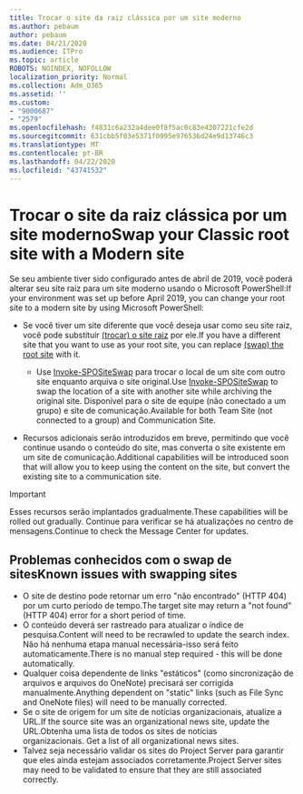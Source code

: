 ```yaml
---
title: Trocar o site da raiz clássica por um site moderno
ms.author: pebaum
author: pebaum
ms.date: 04/21/2020
ms.audience: ITPro
ms.topic: article
ROBOTS: NOINDEX, NOFOLLOW
localization_priority: Normal
ms.collection: Adm_O365
ms.assetid: ''
ms.custom:
- "9000687"
- "2579"
ms.openlocfilehash: f4831c6a232a4dee0f8f5ac0c83e4307221cfe2d
ms.sourcegitcommit: 631cbb5f03e5371f0995e976536d24e9d13746c3
ms.translationtype: MT
ms.contentlocale: pt-BR
ms.lasthandoff: 04/22/2020
ms.locfileid: "43741532"
---
```

# <a name="swap-your-classic-root-site-with-a-modern-site"></a><span data-ttu-id="89a1b-102">Trocar o site da raiz clássica por um site moderno</span><span class="sxs-lookup"><span data-stu-id="89a1b-102">Swap your Classic root site with a Modern site</span></span>

<span data-ttu-id="89a1b-103">Se seu ambiente tiver sido configurado antes de abril de 2019, você poderá alterar seu site raiz para um site moderno usando o Microsoft PowerShell:</span><span class="sxs-lookup"><span data-stu-id="89a1b-103">If your environment was set up before April 2019, you can change your root site to a modern site by using Microsoft PowerShell:</span></span>

- <span data-ttu-id="89a1b-104">Se você tiver um site diferente que você deseja usar como seu site raiz, você pode substituir [(trocar) o site raiz](https://docs.microsoft.com/sharepoint/modern-root-site) por ele.</span><span class="sxs-lookup"><span data-stu-id="89a1b-104">If you have a different site that you want to use as your root site, you can replace [(swap) the root site](https://docs.microsoft.com/sharepoint/modern-root-site) with it.</span></span> 
    - <span data-ttu-id="89a1b-105">Use [Invoke-SPOSiteSwap](https://docs.microsoft.com/powershell/module/sharepoint-online/invoke-spositeswap?view=sharepoint-ps) para trocar o local de um site com outro site enquanto arquiva o site original.</span><span class="sxs-lookup"><span data-stu-id="89a1b-105">Use [Invoke-SPOSiteSwap](https://docs.microsoft.com/powershell/module/sharepoint-online/invoke-spositeswap?view=sharepoint-ps) to swap the location of a site with another site while archiving the original site.</span></span> <span data-ttu-id="89a1b-106">Disponível para o site de equipe (não conectado a um grupo) e site de comunicação.</span><span class="sxs-lookup"><span data-stu-id="89a1b-106">Available for both Team Site (not connected to a group) and Communication Site.</span></span> 

- <span data-ttu-id="89a1b-107">Recursos adicionais serão introduzidos em breve, permitindo que você continue usando o conteúdo do site, mas converta o site existente em um site de comunicação.</span><span class="sxs-lookup"><span data-stu-id="89a1b-107">Additional capabilities will be introduced soon that will allow you to keep using the content on the site, but convert the existing site to a communication site.</span></span> 
>[!Important]
><span data-ttu-id="89a1b-108">Esses recursos serão implantados gradualmente.</span><span class="sxs-lookup"><span data-stu-id="89a1b-108">These capabilities will be rolled out gradually.</span></span> <span data-ttu-id="89a1b-109">Continue para verificar se há atualizações no centro de mensagens.</span><span class="sxs-lookup"><span data-stu-id="89a1b-109">Continue to check the Message Center for updates.</span></span> 

## <a name="known-issues-with-swapping-sites"></a><span data-ttu-id="89a1b-110">Problemas conhecidos com o swap de sites</span><span class="sxs-lookup"><span data-stu-id="89a1b-110">Known issues with swapping sites</span></span>

- <span data-ttu-id="89a1b-111">O site de destino pode retornar um erro "não encontrado" (HTTP 404) por um curto período de tempo.</span><span class="sxs-lookup"><span data-stu-id="89a1b-111">The target site may return a "not found" (HTTP 404) error for a short period of time.</span></span>
- <span data-ttu-id="89a1b-112">O conteúdo deverá ser rastreado para atualizar o índice de pesquisa.</span><span class="sxs-lookup"><span data-stu-id="89a1b-112">Content will need to be recrawled to update the search index.</span></span> <span data-ttu-id="89a1b-113">Não há nenhuma etapa manual necessária-isso será feito automaticamente.</span><span class="sxs-lookup"><span data-stu-id="89a1b-113">There is no manual step required - this will be done automatically.</span></span>
- <span data-ttu-id="89a1b-114">Qualquer coisa dependente de links "estáticos" (como sincronização de arquivos e arquivos do OneNote) precisará ser corrigida manualmente.</span><span class="sxs-lookup"><span data-stu-id="89a1b-114">Anything dependent on "static" links (such as File Sync and OneNote files) will need to be manually corrected.</span></span>
- <span data-ttu-id="89a1b-115">Se o site de origem for um site de notícias organizacionais, atualize a URL.</span><span class="sxs-lookup"><span data-stu-id="89a1b-115">If the source site was an organizational news site, update the URL.</span></span><span data-ttu-id="89a1b-116">Obtenha uma lista de todos os sites de notícias organizacionais.</span><span class="sxs-lookup"><span data-stu-id="89a1b-116"> Get a list of all organizational news sites.</span></span>
- <span data-ttu-id="89a1b-117">Talvez seja necessário validar os sites do Project Server para garantir que eles ainda estejam associados corretamente.</span><span class="sxs-lookup"><span data-stu-id="89a1b-117">Project Server sites may need to be validated to ensure that they are still associated correctly.</span></span>
